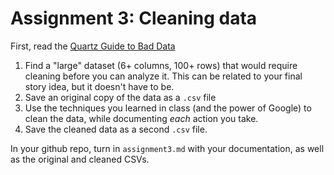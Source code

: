 # Assignment 3: Cleaning data

First, read the [Quartz Guide to Bad Data](https://github.com/Quartz/bad-data-guide)

1. Find a "large" dataset (6+ columns, 100+ rows) that would require cleaning before you can analyze it. This can be related to your final story idea, but it doesn't have to be.
2. Save an original copy of the data as a `.csv` file
3. Use the techniques you learned in class (and the power of Google) to clean the data, while documenting _each_ action you take. 
4. Save the cleaned data as a second `.csv` file.

In your github repo, turn in `assignment3.md` with your documentation, as well as the original and cleaned CSVs.
